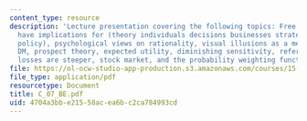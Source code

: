 ```yaml
---
content_type: resource
description: 'Lecture presentation covering the following topics: Free lunches, differences
  have implications for (theory individuals decisions businesses strategies and offerings
  policy), psychological views on rationality, visual illusions as a metaphor for
  DM, prospect theory, expected utility, diminishing sensitivity, reference point,
  losses are steeper, stock market, and the probability weighting function.'
file: https://ol-ocw-studio-app-production.s3.amazonaws.com/courses/15-301-managerial-psychology-laboratory-fall-2004/4704a3bbe21558acea6bc2ca784993cd_C_07_BE.pdf
file_type: application/pdf
resourcetype: Document
title: C_07_BE.pdf
uid: 4704a3bb-e215-58ac-ea6b-c2ca784993cd
---
```

